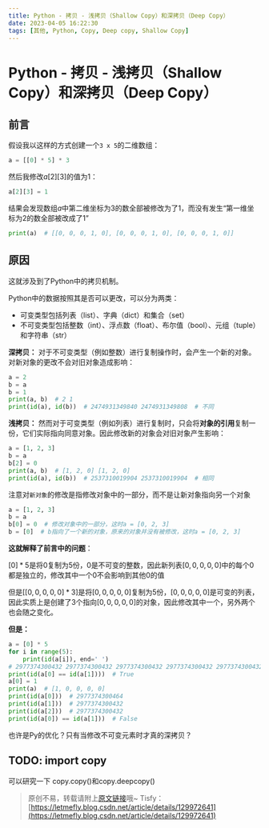 ```yaml
---
title: Python - 拷贝 - 浅拷贝（Shallow Copy）和深拷贝（Deep Copy）
date: 2023-04-05 16:22:30
tags: [其他, Python, Copy, Deep copy, Shallow Copy]
---
```


# Python - 拷贝 - 浅拷贝（Shallow Copy）和深拷贝（Deep Copy）

## 前言

假设我以这样的方式创建一个```3 x 5```的二维数组：

```python
a = [[0] * 5] * 3
```

然后我修改$a[2][3]$的值为$1$：

```python
a[2][3] = 1
```

结果会发现数组$a$中第二维坐标为$3$的数全部被修改为了$1$，而没有发生“第一维坐标为$2$的数全部被改成了$1$”

```python
print(a)  # [[0, 0, 0, 1, 0], [0, 0, 0, 1, 0], [0, 0, 0, 1, 0]]
```

## 原因

这就涉及到了Python中的拷贝机制。

Python中的数据按照其是否可以更改，可以分为两类：

+ 可变类型包括列表（list）、字典（dict）和集合（set）
+ 不可变类型包括整数（int）、浮点数（float）、布尔值（bool）、元组（tuple）和字符串（str）

**深拷贝：** 对于不可变类型（例如整数）进行复制操作时，会产生一个新的对象。对新对象的更改不会对旧对象造成影响：

```python
a = 2
b = a
b = 1
print(a, b)  # 2 1
print(id(a), id(b))  # 2474931349840 2474931349808  # 不同
```

**浅拷贝：** 然而对于可变类型（例如列表）进行复制时，只会将**对象的引用**复制一份，它们实际指向同意对象。因此修改新的对象会对旧对象产生影响：

```python
a = [1, 2, 3]
b = a
b[2] = 0
print(a, b)  # [1, 2, 0] [1, 2, 0]
print(id(a), id(b))  # 2537310019904 2537310019904  # 相同
```

注意对```新对象```的修改是指修改对象中的一部分，而不是让新对象指向另一个对象

```python
a = [1, 2, 3]
b = a
b[0] = 0  # 修改对象中的一部分，这时a = [0, 2, 3]
b = [0]  # b指向了一个新的对象，原来的对象并没有被修改，这时a = [0, 2, 3]
```

**这就解释了前言中的问题**：

$[0] * 5$是将$0$复制为5份，$0$是不可变的整数，因此新列表$[0, 0, 0, 0, 0]$中的每个$0$都是独立的，修改其中一个$0$不会影响到其他$0$的值

但是$[[0, 0, 0, 0, 0] * 3]$是将$[0, 0, 0, 0, 0]$复制为5份，$[0, 0, 0, 0, 0]$是可变的列表，因此实质上是创建了$3$个指向$[0, 0, 0, 0, 0]$的对象，因此修改其中一个，另外两个也会随之变化。

**但是：**

```python
a = [0] * 5
for i in range(5):
    print(id(a[i]), end=' ')
# 2977374300432 2977374300432 2977374300432 2977374300432 2977374300432  # 完全相同！！！
print(id(a[0] == id(a[1])))  # True
a[0] = 1
print(a)  # [1, 0, 0, 0, 0]
print(id(a[0]))  # 2977374300464
print(id(a[1]))  # 2977374300432
print(id(a[2]))  # 2977374300432
print(id(a[0]) == id(a[1]))  # False
```

也许是Py的优化？只有当修改不可变元素时才真的深拷贝？

## TODO: import copy

可以研究一下 copy.copy()和copy.deepcopy()

> 原创不易，转载请附上[原文链接](https://leetcode.letmefly.xyz/2023/04/05/Other-Python-Copy-DeepCopyAndShallowCopy/)哦~
> Tisfy：[https://letmefly.blog.csdn.net/article/details/129972641](https://letmefly.blog.csdn.net/article/details/129972641)
